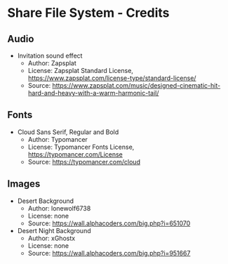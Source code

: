 # Share File System - Credits

## Audio
* Invitation sound effect
   - Author: Zapsplat
   - License: Zapsplat Standard License, https://www.zapsplat.com/license-type/standard-license/
   - Source: https://www.zapsplat.com/music/designed-cinematic-hit-hard-and-heavy-with-a-warm-harmonic-tail/

## Fonts
* Cloud Sans Serif, Regular and Bold
   - Author: Typomancer
   - License: Typomancer Fonts License, https://typomancer.com/License
   - Source: https://typomancer.com/cloud

## Images
* Desert Background
   - Author: lonewolf6738
   - License: none
   - Source: https://wall.alphacoders.com/big.php?i=651070
* Desert Night Background
   - Author: xGhostx
   - License: none
   - Source: https://wall.alphacoders.com/big.php?i=951667